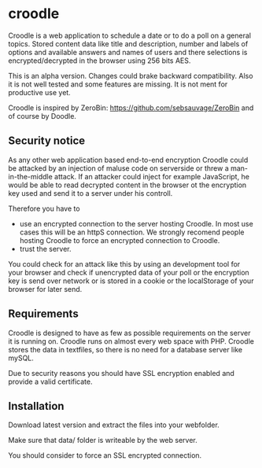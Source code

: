 croodle
=======

Croodle is a web application to schedule a date or to do a poll on a general topics. Stored content data like title and description, number and labels of options and available answers and names of users and there selections is encrypted/decrypted in the browser using 256 bits AES.

This is an alpha version. Changes could brake backward compatibility. Also it is not well tested and some features are missing. It is not ment for productive use yet.

Croodle is inspired by ZeroBin: https://github.com/sebsauvage/ZeroBin and of course by Doodle.

Security notice
-------

As any other web application based end-to-end encryption Croodle could be attacked by an injection of maluse code on serverside or threw a man-in-the-middle attack. If an attacker could inject for example JavaScript, he would be able to read decrypted content in the browser ot the encryption key used and send it to a server under his controll.

Therefore you have to
* use an encrypted connection to the server hosting Croodle. In most use cases this will be an httpS connection. We strongly recomend people hosting Croodle to force an encrypted connection to Croodle.
* trust the server.

You could check for an attack like this by using an development tool for your browser and check if unencrypted data of your poll or the encryption key is send over network or is stored in a cookie or the localStorage of your browser for later send.

Requirements
-------

Croodle is designed to have as few as possible requirements on the server it is running on. Croodle runs on almost every web space with PHP. Croodle stores the data in textfiles, so there is no need for a database server like mySQL.

Due to security reasons you should have SSL encryption enabled and provide a valid certificate.

Installation
-------

Download latest version and extract the files into your webfolder.

Make sure that data/ folder is writeable by the web server.

You should consider to force an SSL encrypted connection.
